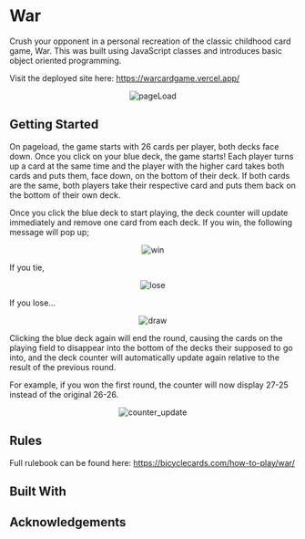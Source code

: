 # War

Crush your opponent in a personal recreation of the classic childhood card game, War. This was built using JavaScript classes and introduces basic object oriented programming.

Visit the deployed site here: https://warcardgame.vercel.app/

<p align="center"><img src="https://i.imgur.com/g1J6cLF.png" alt="pageLoad"></p>

## Getting Started

On pageload, the game starts with 26 cards per player, both decks face down. Once you click on your blue deck, the game starts! Each player turns up a card at the same time and the player with the higher card takes both cards and puts them, face down, on the bottom of their deck. If both cards are the same, both players take their respective card and puts them back on the bottom of their own deck. 

Once you click the blue deck to start playing, the deck counter will update immediately and remove one card from each deck. If you win, the following message will pop up;
<p align="center"><img src="https://i.imgur.com/kwsjriL.png" alt="win"></p>

If you tie, 
<p align="center"><img src="https://i.imgur.com/grNXBF6.png" alt="lose"></p>

If you lose...
<p align="center"><img src="https://i.imgur.com/Oigvr8r.png" alt="draw"></p>

Clicking the blue deck again will end the round, causing the cards on the playing field to disappear into the bottom of the decks their supposed to go into, and the deck counter will automatically update again relative to the result of the previous round.

For example, if you won the first round, the counter will now display 27-25 instead of the original 26-26. 
<p align="center"><img src="https://i.imgur.com/ZGYlq1N.png" alt="counter_update"></p>

## Rules

Full rulebook can be found here: https://bicyclecards.com/how-to-play/war/

## Built With

## Acknowledgements


